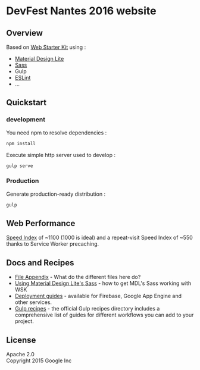 # DevFest Nantes 2016 website

## Overview

Based on [Web Starter Kit](https://developers.google.com/web/starter-kit) using :

* [Material Design Lite](http://getmdl.io)
* [Sass](http://sass-lang.com/)
* Gulp
* [ESLint](http://eslint.org)
* ...

## Quickstart

### development

You need npm to resolve dependencies :
```bash
npm install
```

Execute simple http server used to develop :
```bash
gulp serve
```

### Production

Generate production-ready distribution :
```bash
gulp
```

## Web Performance

[Speed Index](https://sites.google.com/a/webpagetest.org/docs/using-webpagetest/metrics/speed-index) of ~1100 (1000 is ideal) and a repeat-visit Speed Index of ~550 thanks to Service Worker precaching. 

## Docs and Recipes

* [File Appendix](https://github.com/google/web-starter-kit/blob/master/docs/file-appendix.md) - What do the different files here do?
* [Using Material Design Lite's Sass](https://github.com/google/web-starter-kit/blob/master/docs/mdl-sass.md) - how to get MDL's Sass working with WSK
* [Deployment guides](https://github.com/google/web-starter-kit/blob/master/docs/deploy.md) - available for Firebase, Google App Engine and other services.
* [Gulp recipes](https://github.com/gulpjs/gulp/tree/master/docs/recipes) - the official Gulp recipes directory includes a comprehensive list of guides for different workflows you can add to your project.

## License

Apache 2.0  
Copyright 2015 Google Inc

